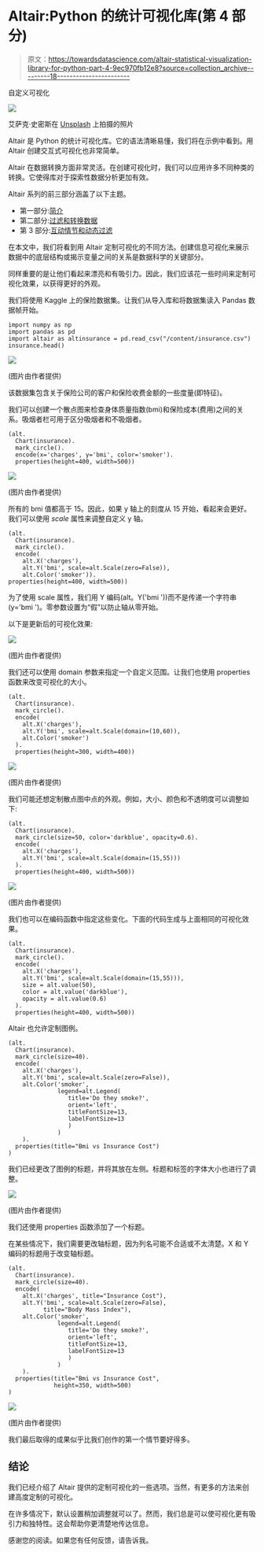 # Altair:Python 的统计可视化库(第 4 部分)

> 原文：<https://towardsdatascience.com/altair-statistical-visualization-library-for-python-part-4-9ec970fb12e8?source=collection_archive---------18----------------------->

自定义可视化

![](img/bd7f2b43c45be91bf217b7e03e42b0ea.png)

艾萨克·史密斯在 [Unsplash](https://unsplash.com/s/photos/chart?utm_source=unsplash&utm_medium=referral&utm_content=creditCopyText) 上拍摄的照片

Altair 是 Python 的统计可视化库。它的语法清晰易懂，我们将在示例中看到。用 Altair 创建交互式可视化也非常简单。

Altair 在数据转换方面非常灵活。在创建可视化时，我们可以应用许多不同种类的转换。它使得库对于探索性数据分析更加有效。

Altair 系列的前三部分涵盖了以下主题。

*   第一部分:[简介](/altair-statistical-visualization-library-for-python-cfb63847c0c0)
*   第二部分:[过滤和转换数据](/altair-statistical-visualization-library-for-python-part-2-4c8ce134e743)
*   第 3 部分:[互动情节和动态过滤](/altair-statistical-visualization-library-for-python-part-3-c1e650a8411e)

在本文中，我们将看到用 Altair 定制可视化的不同方法。创建信息可视化来展示数据中的底层结构或揭示变量之间的关系是数据科学的关键部分。

同样重要的是让他们看起来漂亮和有吸引力。因此，我们应该花一些时间来定制可视化效果，以获得更好的外观。

我们将使用 Kaggle 上的保险数据集。让我们从导入库和将数据集读入 Pandas 数据帧开始。

```
import numpy as np
import pandas as pd
import altair as altinsurance = pd.read_csv("/content/insurance.csv")
insurance.head()
```

![](img/a86b3176b9cdbb1c2bcdb346ac576675.png)

(图片由作者提供)

该数据集包含关于保险公司的客户和保险收费金额的一些度量(即特征)。

我们可以创建一个散点图来检查身体质量指数(bmi)和保险成本(费用)之间的关系。吸烟者栏可用于区分吸烟者和不吸烟者。

```
(alt.
  Chart(insurance).
  mark_circle().
  encode(x='charges', y='bmi', color='smoker').
  properties(height=400, width=500))
```

![](img/c8c5fd4da1a625022070a6c90ce90676.png)

(图片由作者提供)

所有的 bmi 值都高于 15。因此，如果 y 轴上的刻度从 15 开始，看起来会更好。我们可以使用 *scale* 属性来调整自定义 y 轴。

```
(alt.
  Chart(insurance).
  mark_circle().
  encode(
    alt.X('charges'),
    alt.Y('bmi', scale=alt.Scale(zero=False)),
    alt.Color('smoker')).
properties(height=400, width=500))
```

为了使用 scale 属性，我们用 Y 编码(alt。Y('bmi '))而不是传递一个字符串(y='bmi ')。零参数设置为“假”以防止轴从零开始。

以下是更新后的可视化效果:

![](img/47a2857ba93c2f4ffee68a62a8d501a4.png)

(图片由作者提供)

我们还可以使用 domain 参数来指定一个自定义范围。让我们也使用 properties 函数来改变可视化的大小。

```
(alt.
  Chart(insurance).
  mark_circle().
  encode(
    alt.X('charges'),
    alt.Y('bmi', scale=alt.Scale(domain=(10,60)),
    alt.Color('smoker')
  ).
  properties(height=300, width=400))
```

![](img/c8dc7a9242c3f9873a4b6d1617d1264a.png)

(图片由作者提供)

我们可能还想定制散点图中点的外观。例如，大小、颜色和不透明度可以调整如下:

```
(alt.
  Chart(insurance).
  mark_circle(size=50, color='darkblue', opacity=0.6).
  encode(
    alt.X('charges'),
    alt.Y('bmi', scale=alt.Scale(domain=(15,55)))
  ).
  properties(height=400, width=500))
```

![](img/5809a7eef0c82e63b592f3cb225cdefa.png)

(图片由作者提供)

我们也可以在编码函数中指定这些变化。下面的代码生成与上面相同的可视化效果。

```
(alt.
  Chart(insurance).
  mark_circle().
  encode(
    alt.X('charges'),
    alt.Y('bmi', scale=alt.Scale(domain=(15,55))),
    size = alt.value(50),
    color = alt.value('darkblue'),
    opacity = alt.value(0.6)
  ).
  properties(height=400, width=500))
```

Altair 也允许定制图例。

```
(alt.
  Chart(insurance).
  mark_circle(size=40).
  encode(
    alt.X('charges'),
    alt.Y('bmi', scale=alt.Scale(zero=False)),
    alt.Color('smoker', 
              legend=alt.Legend(
                 title='Do they smoke?',  
                 orient='left',
                 titleFontSize=13,
                 labelFontSize=13
                 )
              )
    ).
  properties(title="Bmi vs Insurance Cost")
)
```

我们已经更改了图例的标题，并将其放在左侧。标题和标签的字体大小也进行了调整。

![](img/c0128e6a7ff58e0c262c409876b2219e.png)

(图片由作者提供)

我们还使用 properties 函数添加了一个标题。

在某些情况下，我们需要更改轴标题，因为列名可能不合适或不太清楚。X 和 Y 编码的标题用于改变轴标题。

```
(alt.
  Chart(insurance).
  mark_circle(size=40).
  encode(
    alt.X('charges', title="Insurance Cost"),
    alt.Y('bmi', scale=alt.Scale(zero=False), 
          title="Body Mass Index"),
    alt.Color('smoker', 
              legend=alt.Legend(
                 title='Do they smoke?',  
                 orient='left',
                 titleFontSize=13,
                 labelFontSize=13
                 )
              )
    ).
  properties(title="Bmi vs Insurance Cost",
             height=350, width=500)
)
```

![](img/269b6da79b40ccc271d83770269b41ea.png)

(图片由作者提供)

我们最后取得的成果似乎比我们创作的第一个情节要好得多。

## 结论

我们已经介绍了 Altair 提供的定制可视化的一些选项。当然，有更多的方法来创建高度定制的可视化。

在许多情况下，默认设置稍加调整就可以了。然而，我们总是可以使可视化更有吸引力和独特性。这会帮助你更清楚地传达信息。

感谢您的阅读。如果您有任何反馈，请告诉我。